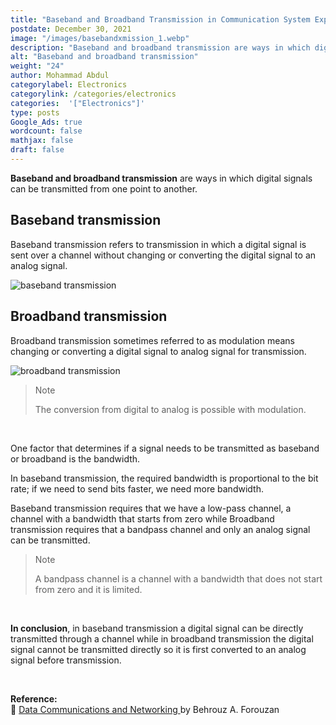 ```yaml
---
title: "Baseband and Broadband Transmission in Communication System Explained"
postdate: December 30, 2021
image: "/images/basebandxmission_1.webp"
description: "Baseband and broadband transmission are ways in which digital signals can be transmitted from one point to another."
alt: "Baseband and broadband transmission"
weight: "24"
author: Mohammad Abdul
categorylabel: Electronics
categorylink: /categories/electronics
categories:  '["Electronics"]'
type: posts
Google_Ads: true
wordcount: false
mathjax: false
draft: false
---
```


**Baseband and broadband transmission** are ways in which digital signals can be transmitted from one point to another.

## Baseband transmission

Baseband transmission refers to transmission in which a digital signal is sent over a channel without changing or converting the digital signal to an analog signal.

<img loading="lazy" src="/images/basebandxmission_1.webp" alt="baseband transmission">

## Broadband transmission

Broadband transmission sometimes referred to as modulation means changing or converting a digital signal to analog signal for transmission.

<img loading="lazy" src="/images/basebandxmission_2.webp" alt="broadband transmission">

<blockquote class="blockquote">
   <p class="little-nugget">Note</p>
   <p class="quote-text">The conversion from digital to analog is possible with modulation.
 </blockquote>
 <br>

One factor that determines if a signal needs to be transmitted as baseband or broadband is the bandwidth.

In baseband transmission, the required bandwidth is proportional to the bit rate; if we need to send bits faster, we need more bandwidth.

Baseband transmission requires that we have a low-pass channel, a channel with a bandwidth that starts from zero while
Broadband transmission requires that a bandpass channel and only an analog signal can be transmitted.

<blockquote class="blockquote">
   <p class="little-nugget">Note</p>
   <p class="quote-text">A bandpass channel is a channel with a bandwidth that does not start from zero and it is limited.

 </blockquote>
 <br>
 
**In conclusion**, in baseband transmission a digital signal can be directly transmitted through a channel while in broadband transmission the digital signal cannot be transmitted directly so it is first converted to an analog signal before transmission.

<br>

**Reference:**
<br>
:book: <a class="links-to-others" href="https://amzn.to/3zgwhJB" target="_blank">Data Communications
and Networking </a>by Behrouz A. Forouzan

<br>
